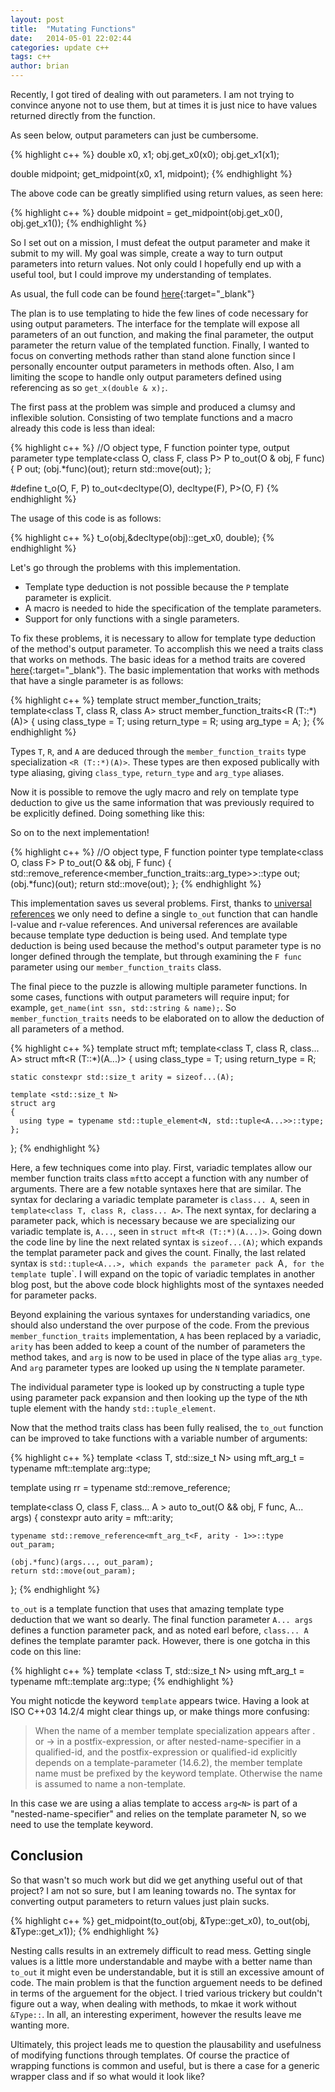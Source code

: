 ```yaml
---
layout: post
title:  "Mutating Functions"
date:   2014-05-01 22:02:44
categories: update c++
tags: c++ 
author: brian
---
```


Recently, I got tired of dealing with out parameters. I am not trying to convince anyone not to use them, but at times it is just nice to have values returned directly from the function.

As seen below, output parameters can just be cumbersome.

{% highlight c++ %}
double x0, x1;
obj.get_x0(x0);
obj.get_x1(x1);

double midpoint;
get_midpoint(x0, x1, midpoint);
{% endhighlight %}

The above code can be greatly simplified using return values, as seen here:

{% highlight c++ %}
double midpoint = get_midpoint(obj.get_x0(), obj.get_x1());
{% endhighlight %}

So I set out on a mission, I must defeat the output parameter and make it submit to my will. My goal was simple, create a way to turn output parameters into return values. Not only could I hopefully end up with a useful tool, but I could improve my understanding of templates.

As usual, the full code can be found [here](https://github.com/brianrackle/to_out){:target="_blank"}

The plan is to use templating to hide the few lines of code necessary for using output parameters. The interface for the template will expose all parameters of an out function, and making the final parameter, the output parameter the return value of the templated function. Finally, I wanted to focus on converting methods rather than stand alone function since I personally encounter output parameters in methods often. Also, I am limiting the scope to handle only output parameters defined using referencing as so `get_x(double & x);`.

The first pass at the problem was simple and produced a clumsy and inflexible solution. Consisting of two template functions and a macro already this code is less than ideal:

{% highlight c++ %}
//O object type, F function pointer type, output parameter type
template<class O, class F, class P>
P to_out(O & obj, F func)
{
  P out;
  (obj.*func)(out);
  return std::move(out);
};

#define t_o(O, F, P) to_out<decltype(O), decltype(F), P>(O, F)
{% endhighlight %}

The usage of this code is as follows:

{% highlight c++ %}
t_o(obj,&decltype(obj)::get_x0, double);
{% endhighlight %}

Let's go through the problems with this implementation.

- Template type deduction is not possible because the `P` template parameter is explicit.
- A macro is needed to hide the specification of the template parameters.
- Support for only functions with a single parameters.

To fix these problems, it is necessary to allow for template type deduction of the method's output parameter. To accomplish this we need a traits class that works on methods. The basic ideas for a method traits are covered [here](https://functionalcpp.wordpress.com/2013/08/05/function-traits/){:target="_blank"}. The basic implementation that works with methods that have a single parameter is as follows:

{% highlight c++ %}
template<class T> struct member_function_traits;
template<class T, class R, class A>
struct member_function_traits<R (T::*)(A)>
{
using class_type = T;
using return_type = R;
using arg_type = A;
};
{% endhighlight %}

Types `T`, `R`, and `A` are deduced through the `member_function_traits` type specialization `<R (T::*)(A)>`. These types are then exposed publically with type aliasing, giving `class_type`, `return_type` and `arg_type` aliases.

Now it is possible to remove the ugly macro and rely on template type deduction to give us the same information that was previously required to be explicitly defined. Doing something like this:

So on to the next implementation!

{% highlight c++ %}
//O object type, F function pointer type
template<class O, class F>
P to_out(O && obj, F func)
{
  std::remove_reference<member_function_traits<F>::arg_type>>::type out;
  (obj.*func)(out);
  return std::move(out);
};
{% endhighlight %}

This implementation saves us several problems. First, thanks to [universal references](http://isocpp.org/blog/2012/11/universal-references-in-c11-scott-meyers) we only need to define a single `to_out` function that can handle l-value and r-value references. And universal references are available because template type deduction is being used. And template type deduction is being used because the method's output parameter type is no longer defined through the template, but through examining the `F func` parameter using our `member_function_traits` class.

The final piece to the puzzle is allowing multiple parameter functions. In some cases, functions with output parameters will require input; for example, `get_name(int ssn, std::string & name);`. So `member_function_traits` needs to be elaborated on to allow the deduction of all parameters of a method.


{% highlight c++ %}
  template<class T> struct mft;
  template<class T, class R, class... A>
  struct mft<R (T::*)(A...)>
  {
    using class_type = T;
    using return_type = R;

    static constexpr std::size_t arity = sizeof...(A);

    template <std::size_t N>
    struct arg
    {
      using type = typename std::tuple_element<N, std::tuple<A...>>::type;
    };
  };
{% endhighlight %}

Here, a few techniques come into play. First, variadic templates allow our member function traits class `mft`to accept a function with any number of arguments. There are a few notable syntaxes here that are similar.  The syntax for declaring a variadic template parameter is `class... A`, seen in `template<class T, class R, class... A>`. The next syntax, for declaring a parameter pack, which is necessary because we are specializing our variadic template is, `A...`, seen in `struct mft<R (T::*)(A...)>`. Going down the code line by line the next related syntax is `sizeof...(A)`; which expands the templat parameter pack and gives the count. Finally, the last related syntax is `std::tuple<A...>, which expands the parameter pack `A`, for the template `tuple`. I will expand on the topic of variadic templates in another blog post, but the above code block highlights most of the syntaxes needed for parameter packs.

Beyond explaining the various syntaxes for understanding variadics, one should also understand the over purpose of the code. From the previous `member_function_traits` implementation, `A` has been replaced by a variadic, `arity` has been added to keep a count of the number of parameters the method takes, and `arg` is now to be used in place of the type alias `arg_type`. And `arg` parameter types are looked up using the `N` template parameter.

The individual parameter type is looked up by constructing a tuple type using parameter pack expansion and then looking up the type of the `N`th tuple element with the handy `std::tuple_element`.

Now that the method traits class has been fully realised, the `to_out` function can be improved to take functions with a variable number of arguments:

{% highlight c++ %}
  template <class T, std::size_t N> using mft_arg_t = 
    typename mft<T>::template arg<N>::type;

  template <class T> using rr = typename std::remove_reference<T>;

  template<class O, class F, class... A >
  auto to_out(O && obj, F func, A... args)
  {
    constexpr auto arity = mft<F>::arity;

    typename std::remove_reference<mft_arg_t<F, arity - 1>>::type out_param;

    (obj.*func)(args..., out_param);
    return std::move(out_param);
  };
{% endhighlight %}

`to_out` is a template function that uses that amazing template type deduction that we want so dearly. The final function parameter `A... args` defines a function parameter pack, and as noted earl before, `class... A` defines the template paramter pack. However, there is one gotcha in this code on this line:

{% highlight c++ %}
  template <class T, std::size_t N> using mft_arg_t = 
    typename mft<T>::template arg<N>::type;
{% endhighlight %}

You might noticde the keyword `template` appears twice. Having a look at ISO C++03 14.2/4 might clear things up, or make things more confusing:

> When the name of a member template specialization appears after . or -> in a postfix-expression, or after nested-name-specifier in a qualified-id, and the postfix-expression or qualified-id explicitly depends on a template-parameter (14.6.2), the member template name must be prefixed by the keyword template. Otherwise the name is assumed to name a non-template.

In this case we are using a alias template to access `arg<N>` is part of a "nested-name-specifier" and relies on the template parameter N, so we need to use the template keyword.

## Conclusion

So that wasn't so much work but did we get anything useful out of that project? I am not so sure, but I am leaning towards no. The syntax for converting output parameters to return values just plain sucks.

{% highlight c++ %}
get_midpoint(to_out(obj, &Type::get_x0), to_out(obj, &Type::get_x1));
{% endhighlight %}

Nesting calls results in an extremely difficult to read mess. Getting single values is a little more understandable and maybe with a better name than `to_out` it might even be understandable, but it is still an excessive amount of code. The main problem is that the function arguement needs to be defined in terms of the arguement for the object. I tried various trickery but couldn't figure out a way, when dealing with methods, to mkae it work without `&Type::`. In all, an interesting experiment, however the results leave me wanting more. 

Ultimately, this project leads me to question the plausability and usefulness of modifying functions through templates. Of course the practice of wrapping functions is common and useful, but is there a case for a generic wrapper class and if so what would it look like?